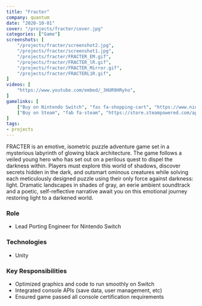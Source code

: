 ```yaml
---
title: "Fracter"
company: quantum
date: "2020-10-01"
cover: "/projects/fracter/cover.jpg"
categories: ["Game"]
screenshots: [
    "/projects/fracter/screenshot2.jpg",
    "/projects/fracter/screenshot1.jpg",
    "/projects/fracter/FRACTER_EM.gif",
    "/projects/fracter/FRACTER_lR.gif",
    "/projects/fracter/FRACTER_Mirror.gif",
    "/projects/fracter/FRACTERL1R.gif",
]
videos: [
    "https://www.youtube.com/embed/_3HUR9HRyho",
]
gamelinks: [
    ["Buy on Nintendo Switch", "fas fa-shopping-cart", "https://www.nintendo.com/games/detail/fracter-switch/"],
    ["Buy on Steam", "fab fa-steam", "https://store.steampowered.com/app/783340/FRACTER/"]
]
tags:
- projects
---
```


FRACTER is an emotive, isometric puzzle adventure game set in a mysterious labyrinth of glowing black architecture. The game follows a veiled young hero who has set out on a perilous quest to dispel the darkness within. Players must explore this world of shadows, discover secrets hidden in the dark, and outsmart ominous creatures while solving each meticulously designed puzzle using their only force against darkness: light. Dramatic landscapes in shades of gray, an eerie ambient soundtrack and a poetic, self-reflective narrative await you on this emotional journey restoring light to a darkened world.

### Role
* Lead Porting Engineer for Nintendo Switch

### Technologies
* Unity

### Key Responsibilities
* Optimized graphics and code to run smoothly on Switch
* Integrated console APIs (save data, user management, etc)
* Ensured game passed all console certification requirements 